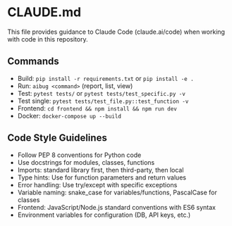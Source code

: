 # CLAUDE.md

This file provides guidance to Claude Code (claude.ai/code) when working with code in this repository.

## Commands
- Build: `pip install -r requirements.txt` or `pip install -e .`
- Run: `aibug <command>` (report, list, view)
- Test: `pytest tests/` or `pytest tests/test_specific.py -v`
- Test single: `pytest tests/test_file.py::test_function -v`
- Frontend: `cd frontend && npm install && npm run dev`
- Docker: `docker-compose up --build`

## Code Style Guidelines
- Follow PEP 8 conventions for Python code
- Use docstrings for modules, classes, functions
- Imports: standard library first, then third-party, then local
- Type hints: Use for function parameters and return values
- Error handling: Use try/except with specific exceptions
- Variable naming: snake_case for variables/functions, PascalCase for classes
- Frontend: JavaScript/Node.js standard conventions with ES6 syntax
- Environment variables for configuration (DB, API keys, etc.)